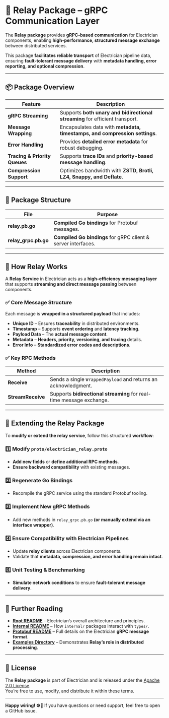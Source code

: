 # 🔌 Relay Package – gRPC Communication Layer

The **Relay package** provides **gRPC-based communication** for Electrician components, enabling **high-performance, structured message exchange** between distributed services.

This package **facilitates reliable transport** of Electrician pipeline data, ensuring **fault-tolerant message delivery** with **metadata handling, error reporting, and optional compression**.

---

## 📦 Package Overview

| Feature                       | Description                                                                  |
| ----------------------------- | ---------------------------------------------------------------------------- |
| **gRPC Streaming**            | Supports **both unary and bidirectional streaming** for efficient transport. |
| **Message Wrapping**          | Encapsulates data with **metadata, timestamps, and compression settings**.   |
| **Error Handling**            | Provides **detailed error metadata** for robust debugging.                   |
| **Tracing & Priority Queues** | Supports **trace IDs** and **priority-based message handling**.              |
| **Compression Support**       | Optimizes bandwidth with **ZSTD, Brotli, LZ4, Snappy, and Deflate**.         |

---

## 📂 Package Structure

| File                 | Purpose                                                       |
| -------------------- | ------------------------------------------------------------- |
| **relay.pb.go**      | **Compiled Go bindings** for Protobuf messages.               |
| **relay_grpc.pb.go** | **Compiled Go bindings** for gRPC client & server interfaces. |

---

## 🔧 How Relay Works

A **Relay Service** in Electrician acts as a **high-efficiency messaging layer** that supports **streaming and direct message passing** between components.

### ✅ **Core Message Structure**

Each message is **wrapped in a structured payload** that includes:

- **Unique ID** – Ensures **traceability** in distributed environments.
- **Timestamp** – Supports **event ordering** and **latency tracking**.
- **Payload Data** – The **actual message content**.
- **Metadata** – **Headers, priority, versioning, and tracing** details.
- **Error Info** – **Standardized error codes and descriptions**.

### ✅ **Key RPC Methods**

| Method            | Description                                                          |
| ----------------- | -------------------------------------------------------------------- |
| **Receive**       | Sends a single `WrappedPayload` and returns an acknowledgment.       |
| **StreamReceive** | Supports **bidirectional streaming** for real-time message exchange. |

---

## 🔧 Extending the Relay Package

To **modify or extend the relay service**, follow this structured **workflow**:

### 1️⃣ Modify `proto/electrician_relay.proto`

- **Add new fields** or **define additional RPC methods**.
- **Ensure backward compatibility** with existing messages.

### 2️⃣ Regenerate Go Bindings

- Recompile the gRPC service using the standard Protobuf tooling.

### 3️⃣ Implement New gRPC Methods

- Add new methods in `relay_grpc.pb.go` **(or manually extend via an interface wrapper)**.

### 4️⃣ Ensure Compatibility with Electrician Pipelines

- Update **relay clients** across Electrician components.
- Validate that **metadata, compression, and error handling remain intact**.

### 5️⃣ Unit Testing & Benchmarking

- **Simulate network conditions** to ensure **fault-tolerant message delivery**.

---

## 📖 Further Reading

- **[Root README](../../../README.md)** – Electrician’s overall architecture and principles.
- **[Internal README](../README.MD)** – How `internal/` packages interact with `types/`.
- **[Protobuf README](../../../proto/README.md)** – Full details on the Electrician **gRPC message format**.
- **[Examples Directory](../../../example/relay_example/)** – Demonstrates **Relay’s role in distributed processing**.

---

## 📝 License

The **Relay package** is part of Electrician and is released under the [Apache 2.0 License](../../../LICENSE).  
You’re free to use, modify, and distribute it within these terms.

---

**Happy wiring! ⚙️🚀** If you have questions or need support, feel free to open a GitHub issue.
